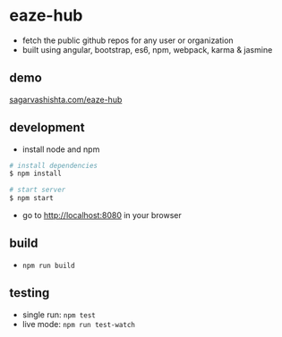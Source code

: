 # eaze-hub

* fetch the public github repos for any user or organization
* built using angular, bootstrap, es6, npm, webpack, karma & jasmine

## demo

[sagarvashishta.com/eaze-hub](http://www.sagarvashishta.com/eaze-hub/)

## development

* install node and npm

```bash
# install dependencies
$ npm install

# start server
$ npm start
```

* go to [http://localhost:8080](http://localhost:8080) in your browser

## build

* `npm run build`

## testing

* single run: `npm test`
* live mode: `npm run test-watch`
